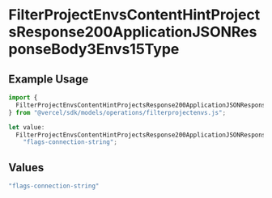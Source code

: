 # FilterProjectEnvsContentHintProjectsResponse200ApplicationJSONResponseBody3Envs15Type

## Example Usage

```typescript
import {
  FilterProjectEnvsContentHintProjectsResponse200ApplicationJSONResponseBody3Envs15Type,
} from "@vercel/sdk/models/operations/filterprojectenvs.js";

let value:
  FilterProjectEnvsContentHintProjectsResponse200ApplicationJSONResponseBody3Envs15Type =
    "flags-connection-string";
```

## Values

```typescript
"flags-connection-string"
```